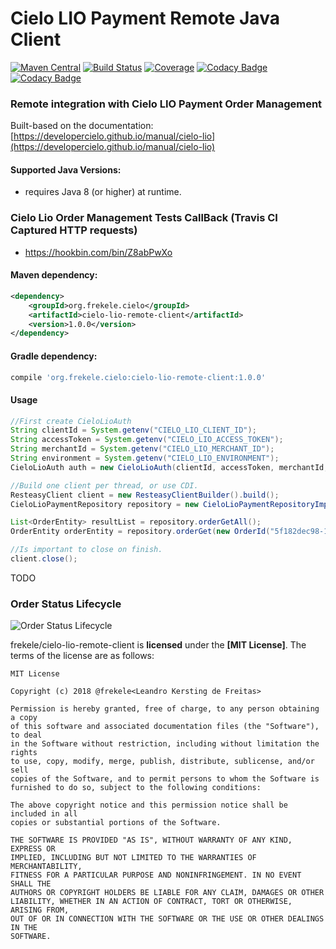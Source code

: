 # Cielo LIO Payment Remote Java Client

[![Maven Central](https://maven-badges.herokuapp.com/maven-central/org.frekele.cielo/cielo-lio-remote-client/badge.svg)](https://maven-badges.herokuapp.com/maven-central/org.frekele.cielo/cielo-lio-remote-client) 
[![Build Status](https://travis-ci.org/frekele/cielo-lio-remote-client.svg?branch=master)](https://travis-ci.org/frekele/cielo-lio-remote-client)
[![Coverage](https://codecov.io/gh/frekele/cielo-lio-remote-client/branch/master/graph/badge.svg)](https://codecov.io/gh/frekele/cielo-lio-remote-client)
[![Codacy Badge](https://api.codacy.com/project/badge/Grade/8e49f3317817425abe7f67b02c590f1b)](https://www.codacy.com/app/frekele/cielo-lio-remote-client?utm_source=github.com&amp;utm_medium=referral&amp;utm_content=frekele/cielo-lio-remote-client&amp;utm_campaign=Badge_Grade)
[![Codacy Badge](https://api.codacy.com/project/badge/Coverage/8e49f3317817425abe7f67b02c590f1b)](https://www.codacy.com/app/frekele/cielo-lio-remote-client?utm_source=github.com&utm_medium=referral&utm_content=frekele/cielo-lio-remote-client&utm_campaign=Badge_Coverage)

### Remote integration with Cielo LIO Payment Order Management

Built-based on the documentation: [https://developercielo.github.io/manual/cielo-lio](https://developercielo.github.io/manual/cielo-lio)


#### Supported Java Versions:
- requires Java 8 (or higher) at runtime.

### Cielo Lio Order Management Tests CallBack (Travis CI Captured HTTP requests)
- https://hookbin.com/bin/Z8abPwXo

#### Maven dependency:
```xml
<dependency>
    <groupId>org.frekele.cielo</groupId>
    <artifactId>cielo-lio-remote-client</artifactId>
    <version>1.0.0</version>
</dependency>
```

#### Gradle dependency:
```gradle
compile 'org.frekele.cielo:cielo-lio-remote-client:1.0.0'
```

#### Usage

```java
//First create CieloLioAuth
String clientId = System.getenv("CIELO_LIO_CLIENT_ID");
String accessToken = System.getenv("CIELO_LIO_ACCESS_TOKEN");
String merchantId = System.getenv("CIELO_LIO_MERCHANT_ID");
String environment = System.getenv("CIELO_LIO_ENVIRONMENT");
CieloLioAuth auth = new CieloLioAuth(clientId, accessToken, merchantId, environment);

//Build one client per thread, or use CDI.
ResteasyClient client = new ResteasyClientBuilder().build();
CieloLioPaymentRepository repository = new CieloLioPaymentRepositoryImpl(client, auth);

List<OrderEntity> resultList = repository.orderGetAll();
OrderEntity orderEntity = repository.orderGet(new OrderId("5f182dec98-1866-47b0-b69d-471448911f"));

//Is important to close on finish.
client.close();
```

TODO

### Order Status Lifecycle
![Order Status Lifecycle](https://raw.githubusercontent.com/frekele/cielo-lio-remote-client/master/docs/img/lifecycle.png)

frekele/cielo-lio-remote-client is **licensed** under the **[MIT License]**. The terms of the license are as follows:

    MIT License
    
    Copyright (c) 2018 @frekele<Leandro Kersting de Freitas>
    
    Permission is hereby granted, free of charge, to any person obtaining a copy
    of this software and associated documentation files (the "Software"), to deal
    in the Software without restriction, including without limitation the rights
    to use, copy, modify, merge, publish, distribute, sublicense, and/or sell
    copies of the Software, and to permit persons to whom the Software is
    furnished to do so, subject to the following conditions:
    
    The above copyright notice and this permission notice shall be included in all
    copies or substantial portions of the Software.
    
    THE SOFTWARE IS PROVIDED "AS IS", WITHOUT WARRANTY OF ANY KIND, EXPRESS OR
    IMPLIED, INCLUDING BUT NOT LIMITED TO THE WARRANTIES OF MERCHANTABILITY,
    FITNESS FOR A PARTICULAR PURPOSE AND NONINFRINGEMENT. IN NO EVENT SHALL THE
    AUTHORS OR COPYRIGHT HOLDERS BE LIABLE FOR ANY CLAIM, DAMAGES OR OTHER
    LIABILITY, WHETHER IN AN ACTION OF CONTRACT, TORT OR OTHERWISE, ARISING FROM,
    OUT OF OR IN CONNECTION WITH THE SOFTWARE OR THE USE OR OTHER DEALINGS IN THE
    SOFTWARE.
